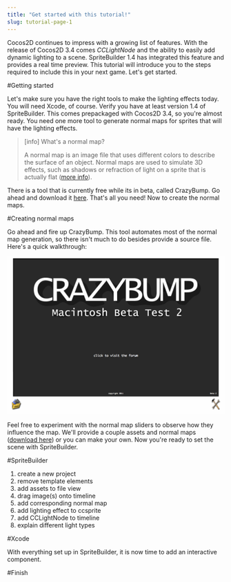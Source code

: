 ```yaml
---
title: "Get started with this tutorial!"
slug: tutorial-page-1
---
```


Cocos2D continues to impress with a growing list of features.  With the release of Cocos2D 3.4 comes *CCLightNode* and the ability to easily add dynamic lighting to a scene.  SpriteBuilder 1.4 has integrated this feature and provides a real time preview.  This tutorial will introduce you to the steps required to include this in your next game.  Let's get started.

#Getting started

Let's make sure you have the right tools to make the lighting effects today.  You will need Xcode, of course.  Verify you have at least version 1.4 of SpriteBuilder.  This comes prepackaged with Cocos2D 3.4, so you're almost ready.  You need one more tool to generate normal maps for sprites that will have the lighting effects.

> [info] What's a normal map?
>
> A normal map is an image file that uses different colors to describe the surface of an object. Normal maps are used to simulate 3D effects, such as shadows or refraction of light on a sprite that is actually flat ([more info](http://en.wikipedia.org/wiki/Normal_mapping)).  
>

There is a tool that is currently free while its in beta, called CrazyBump.  Go ahead and download it [here](http://crazybump.com/mac/).  That's all you need!  Now to create the normal maps.

#Creating normal maps

Go ahead and fire up CrazyBump.  This tool automates most of the normal map generation, so there isn't much to do besides provide a source file.  Here's a quick walkthrough:

![](./CrazyBump.gif)

Feel free to experiment with the normal map sliders to observe how they influence the map.  We'll provide a couple assets and normal maps ([download here]()) or you can make your own.  Now you're ready to set the scene with SpriteBuilder.

#SpriteBuilder

1. create a new project
2. remove template elements
3. add assets to file view
4. drag image(s) onto timeline
5. add corresponding normal map
6. add lighting effect to ccsprite
7. add CCLightNode to timeline
8. explain different light types

#Xcode

With everything set up in SpriteBuilder, it is now time to add an interactive component.

#Finish

